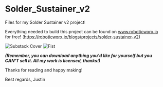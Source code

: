 # Solder_Sustainer_v2
Files for my Solder Sustainer v2 project!

Everything needed to build this project can be found on www.roboticworx.io for free! (https://roboticworx.io/blogs/projects/solder-sustainer-v2)

![Substack Cover](https://github.com/user-attachments/assets/d4658dcf-0bd8-4458-8aa8-cdcdc698b67b)
![Fist](https://github.com/user-attachments/assets/7280ef42-b1df-4b56-879f-fa814d7b78e8)

**_(Remember, you can download anything you'd like for yourself but you CAN'T sell it. All my work is licensed, thanks!)_**

Thanks for reading and happy making!

Best regards,
Justin
